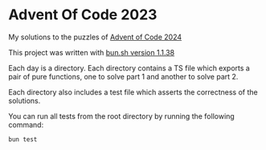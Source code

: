 # Advent Of Code 2023

My solutions to the puzzles of [Advent of Code 2024](https://adventofcode.com/2024)

This project was written with [bun.sh version 1.1.38](https://bun.sh/)

Each day is a directory. Each directory contains a TS file which exports a pair of pure functions, one to solve part 1 and another to solve part 2.

Each directory also includes a test file which asserts the correctness of the solutions.

You can run all tests from the root directory by running the following command:

```shell
bun test
```
